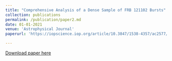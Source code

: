 ```yaml
---
title: "Comprehensive Analysis of a Dense Sample of FRB 121102 Bursts"
collection: publications
permalink: /publication/paper2.md
date: 01-01-2021
venue: 'Astrophysical Journal'
paperurl: 'https://iopscience.iop.org/article/10.3847/1538-4357/ac2577/pdf'

---
```


[Download paper here](https://iopscience.iop.org/article/10.3847/1538-4357/ac2577/pdf)
